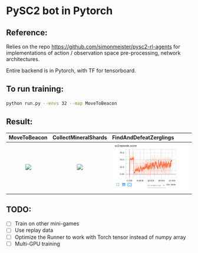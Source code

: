 # PySC2 bot in Pytorch

## Reference:
Relies on the repo https://github.com/simonmeister/pysc2-rl-agents for implementations 
of action / observation space pre-processing, network architectures. 

Entire backend is in Pytorch, with TF for tensorboard.

## To run training:
```bash
python run.py --envs 32 --map MoveToBeacon
```


## Result:
MoveToBeacon           |  CollectMineralShards            | FindAndDefeatZerglings
:-------------------------:|:-------------------------:|:----------------------------
![](imgs/result_MoveToBeacon.png)  |  ![](imgs/result_CollectMineralShards.png) | ![](FindAndDefeatZerglings.png)


## TODO:
- [ ] Train on other mini-games
- [ ] Use replay data
- [ ] Optimize the Runner to work with Torch tensor instead of numpy array
- [ ] Multi-GPU training
